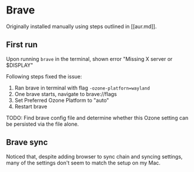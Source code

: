 # Brave

Originally installed manually using steps outlined in [[aur.md]].

## First run 

Upon running `brave` in the terminal, shown error "Missing X server or $DISPLAY"

Following steps fixed the issue:
1. Ran brave in terminal with flag `-ozone-platforn=wayland`
2. One brave starts, navigate to brave://flags
3. Set Preferred Ozone Platform to "auto"
4. Restart brave

TODO: Find brave config file and determine whether this Ozone setting can be persisted via the file alone.

## Brave sync

Noticed that, despite adding browser to sync chain and syncing settings, many of the settings don't seem to match the setup on my Mac.
